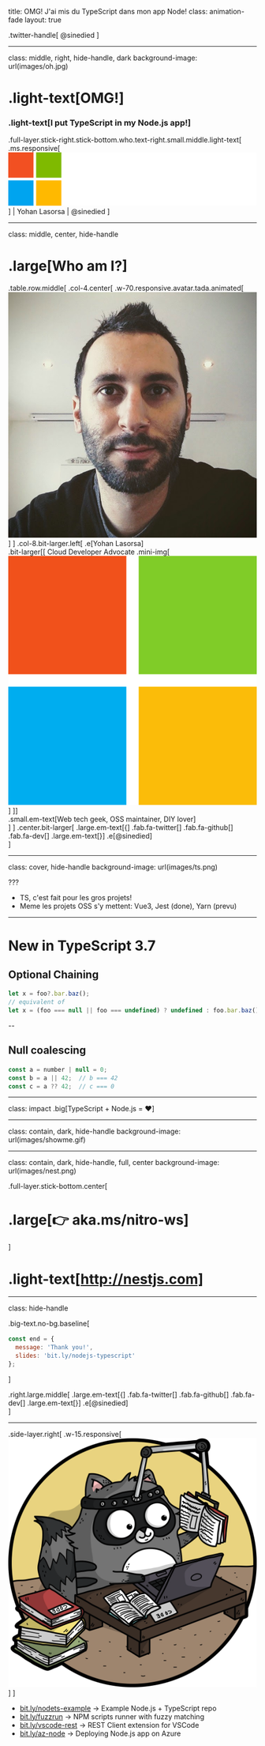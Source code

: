 title: OMG! J'ai mis du TypeScript dans mon app Node!
class: animation-fade
layout: true

.twitter-handle[
  @sinedied
]

---

class: middle, right, hide-handle, dark
background-image: url(images/oh.jpg)

# .light-text[OMG!]
### .light-text[I put TypeScript in my Node.js app!]

.full-layer.stick-right.stick-bottom.who.text-right.small.middle.light-text[
  .ms.responsive[![](images/ms-full-logo-light.svg)]
  |
  Yohan Lasorsa
  |
  @sinedied
]

---

class: middle, center, hide-handle
# .large[Who am I?]

.table.row.middle[
.col-4.center[
  .w-70.responsive.avatar.tada.animated[![](images/photo.jpg)]
]
.col-8.bit-larger.left[
  .e[Yohan Lasorsa]<br>
  .bit-larger[\[ Cloud Developer Advocate .mini-img[![](images/ms.png)] \]]<br>
  .small.em-text[Web tech geek, OSS maintainer, DIY lover]<br>
]
]
.center.bit-larger[
.large.em-text[{]
.fab.fa-twitter[] .fab.fa-github[] .fab.fa-dev[]
.large.em-text[}] .e[@sinedied]<br>
]

---

class: cover, hide-handle
background-image: url(images/ts.png)

???

- TS, c'est fait pour les gros projets!
- Meme les projets OSS s'y mettent: Vue3, Jest (done), Yarn (prevu)

---

# New in TypeScript 3.7

## Optional Chaining

```ts
let x = foo?.bar.baz();
// equivalent of
let x = (foo === null || foo === undefined) ? undefined : foo.bar.baz();
```

--
## Null coalescing

```ts
const a = number | null = 0;
const b = a || 42;  // b === 42
const c = a ?? 42;  // c === 0
```

---

class: impact
.big[TypeScript + Node.js = ❤️]

---

class: contain, dark, hide-handle
background-image: url(images/showme.gif)

---
class: contain, dark, hide-handle, full, center
background-image: url(images/nest.png)

.full-layer.stick-bottom.center[
# .large[👉 aka.ms/nitro-ws]
]
<br>
# .light-text[http://nestjs.com]

---

class: hide-handle

.big-text.no-bg.baseline[
```js
const end = {
  message: 'Thank you!',
  slides: 'bit.ly/nodejs-typescript'
};
```
]

.right.large.middle[
.large.em-text[{]
.fab.fa-twitter[] .fab.fa-github[] .fab.fa-dev[]
.large.em-text[}] .e[@sinedied]<br>
]

<hr class="hr-right more-space">

.side-layer.right[
  .w-15.responsive[![](images/bit-learning.png)]
]

- [bit.ly/nodets-example](http://bit.ly/nodets-example) → Example Node.js + TypeScript repo
- [bit.ly/fuzzrun](http://bit.ly/fuzzrun) → NPM scripts runner with fuzzy matching
- [bit.ly/vscode-rest](http://bit.ly/vscode-rest) → REST Client extension for VSCode
- [bit.ly/az-node](http://bit.ly/az-node) → Deploying Node.js app on Azure

